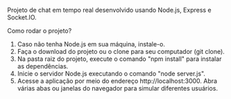 Projeto de chat em tempo real desenvolvido usando Node.js, Express e Socket.IO.

Como rodar o projeto?

1. Caso não tenha Node.js em sua máquina, instale-o.
2. Faça o download do projeto ou o clone para seu computador (git clone).
3. Na pasta raiz do projeto, execute o comando "npm install" para instalar as dependências.
4. Inicie o servidor Node.js executando o comando "node server.js".
5. Acesse a aplicação por meio do endereço http://localhost:3000. Abra várias abas ou janelas do navegador para simular diferentes usuários.
